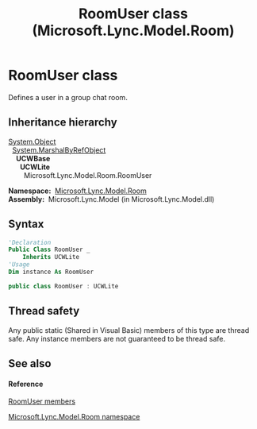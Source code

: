 ﻿---
title: RoomUser class (Microsoft.Lync.Model.Room)
TOCTitle: RoomUser class
ms:assetid: T:Microsoft.Lync.Model.Room.RoomUser_DI_3_UC_OCS14MrefLyncWPF
ms:mtpsurl: https://msdn.microsoft.com/en-us/library/microsoft.lync.model.room.roomuser_di_3_uc_ocs14mreflyncwpf(v=office.15)
ms:contentKeyID: 48601012
ms.date: 07/28/2014
mtps_version: v=office.15
f1_keywords:
- Microsoft.Lync.Model.Room.RoomUser
dev_langs:
- CSharp
- JScript
- VB
- other
---

# RoomUser class

Defines a user in a group chat room.

## Inheritance hierarchy

[System.Object](http://msdn2.microsoft.com/en-us/library/e5kfa45b)  
  [System.MarshalByRefObject](http://msdn2.microsoft.com/en-us/library/w4302s1f)  
    **UCWBase**  
      **UCWLite**  
        Microsoft.Lync.Model.Room.RoomUser  

**Namespace:**  [Microsoft.Lync.Model.Room](microsoft-lync-model-room-namespace_2.md)  
**Assembly:**  Microsoft.Lync.Model (in Microsoft.Lync.Model.dll)

## Syntax

``` vb
'Declaration
Public Class RoomUser _
    Inherits UCWLite
'Usage
Dim instance As RoomUser
```

``` csharp
public class RoomUser : UCWLite
```

## Thread safety

Any public static (Shared in Visual Basic) members of this type are thread safe. Any instance members are not guaranteed to be thread safe.

## See also

#### Reference

[RoomUser members](roomuser-members-microsoft-lync-model-room_2.md)

[Microsoft.Lync.Model.Room namespace](microsoft-lync-model-room-namespace_2.md)

